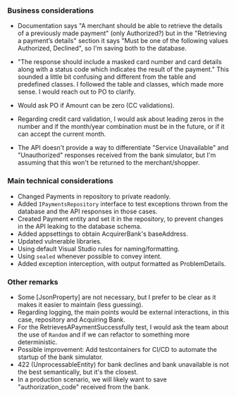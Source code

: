 ### Business considerations

- Documentation says "A merchant should be able to retrieve the details of a previously made payment" (only Authorized?) but in the "Retrieving a payment’s details" section it says "Must be one of the following values Authorized, Declined", so I'm saving both to the database.

- "The response should include a masked card number and card details along with a status code which indicates the result of the payment." This sounded a little bit confusing and different from the table and predefined classes. I followed the table and classes, which made more sense. I would reach out to PO to clarify.

- Would ask PO if Amount can be zero (CC validations).

- Regarding credit card validation, I would ask about leading zeros in the number and if the month/year combination must be in the future, or if it can accept the current month.

- The API doesn't provide a way to differentiate "Service Unavailable" and "Unauthorized" responses received from the bank simulator, but I'm assuming that this won't be returned to the merchant/shopper.

### Main technical considerations

- Changed Payments in repository to private readonly.
- Added `IPaymentsRepository` interface to test exceptions thrown from the database and the API responses in those cases.
- Created Payment entity and set it in the repository, to prevent changes in the API leaking to the database schema.
- Added appsettings to obtain AcquirerBank's baseAddress.
- Updated vulnerable libraries.
- Using default Visual Studio rules for naming/formatting.
- Using `sealed` whenever possible to convey intent.
- Added exception interception, with output formatted as ProblemDetails.

### Other remarks

- Some [JsonProperty] are not necessary, but I prefer to be clear as it makes it easier to maintain (less guessing).
- Regarding logging, the main points would be external interactions, in this case, repository and Acquiring Bank.
- For the RetrievesAPaymentSuccessfully test, I would ask the team about the use of `Random` and if we can refactor to something more deterministic.
- Possible improvement: Add testcontainers for CI/CD to automate the startup of the bank simulator.
- 422 (UnprocessableEntity) for bank declines and bank unavailable is not the best semantically, but it's the closest.
- In a production scenario, we will likely want to save "authorization_code" received from the bank.
